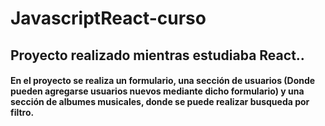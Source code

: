 # JavascriptReact-curso

## Proyecto realizado mientras estudiaba React.. 
#### En el proyecto se realiza un formulario, una sección de usuarios (Donde pueden agregarse usuarios nuevos mediante dicho formulario) y una sección de albumes musicales, donde se puede realizar busqueda por filtro.
